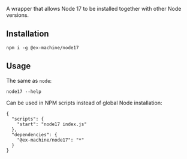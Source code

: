 A wrapper that allows Node 17 to be installed together with other Node versions.

## Installation

```
npm i -g @ex-machine/node17
```

## Usage

The same as `node`:
```
node17 --help
```

Can be used in NPM scripts instead of global Node installation:

```
{
  "scripts": {
    "start": "node17 index.js"
  },
  "dependencies": {
    "@ex-machine/node17": "*"
  }
}
```

